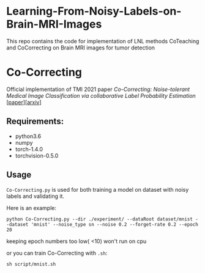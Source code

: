 # Learning-From-Noisy-Labels-on-Brain-MRI-Images
This repo contains the code for implementation of LNL methods CoTeaching and CoCorrecting on Brain MRI images for tumor detection


# Co-Correcting

Official implementation of TMI 2021 paper *Co-Correcting: Noise-tolerant Medical Image Classification via collaborative Label Probability Estimation* [[paper](https://ieeexplore.ieee.org/document/9461766)][[arxiv](https://arxiv.org/abs/2109.05159)]

## Requirements:

+ python3.6
+ numpy
+ torch-1.4.0
+ torchvision-0.5.0

## Usage

`Co-Correcting.py` is used for both training a model on dataset with noisy labels and validating it.

Here is an example:

```shell
python Co-Correcting.py --dir ./experiment/ --dataRoot dataset/mnist --dataset 'mnist' --noise_type sn --noise 0.2 --forget-rate 0.2 --epoch 20
```
keeping epoch numbers too low( <10) won't run on cpu
 
or you can train Co-Correcting with `.sh`:

```shell
sh script/mnist.sh
```

